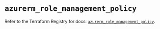 # `azurerm_role_management_policy`

Refer to the Terraform Registry for docs: [`azurerm_role_management_policy`](https://registry.terraform.io/providers/hashicorp/azurerm/4.33.0/docs/resources/role_management_policy).
